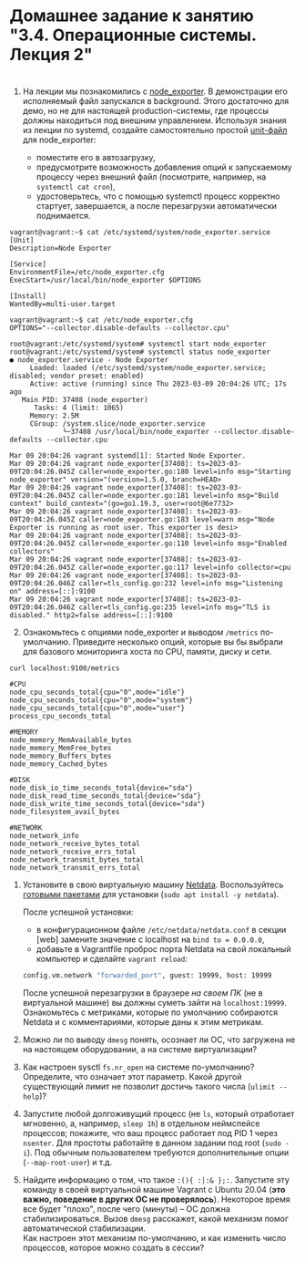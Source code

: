 # Домашнее задание к занятию "3.4. Операционные системы. Лекция 2"

#
1. На лекции мы познакомились с [node_exporter](https://github.com/prometheus/node_exporter/releases). В демонстрации его исполняемый файл запускался в background. Этого достаточно для демо, но не для настоящей production-системы, где процессы должны находиться под внешним управлением. Используя знания из лекции по systemd, создайте самостоятельно простой [unit-файл](https://www.freedesktop.org/software/systemd/man/systemd.service.html) для node_exporter:

    * поместите его в автозагрузку,
    * предусмотрите возможность добавления опций к запускаемому процессу через внешний файл (посмотрите, например, на `systemctl cat cron`),
    * удостоверьтесь, что с помощью systemctl процесс корректно стартует, завершается, а после перезагрузки автоматически поднимается.
```commandline
vagrant@vagrant:~$ cat /etc/systemd/system/node_exporter.service
[Unit]
Description=Node Exporter

[Service]
EnvironmentFile=/etc/node_exporter.cfg
ExecStart=/usr/local/bin/node_exporter $OPTIONS

[Install]
WantedBy=multi-user.target

vagrant@vagrant:~$ cat /etc/node_exporter.cfg
OPTIONS="--collector.disable-defaults --collector.cpu"

root@vagrant:/etc/systemd/system# systemctl start node_exporter
root@vagrant:/etc/systemd/system# systemctl status node_exporter
● node_exporter.service - Node Exporter
     Loaded: loaded (/etc/systemd/system/node_exporter.service; disabled; vendor preset: enabled)
     Active: active (running) since Thu 2023-03-09 20:04:26 UTC; 17s ago
   Main PID: 37408 (node_exporter)
      Tasks: 4 (limit: 1065)
     Memory: 2.5M
     CGroup: /system.slice/node_exporter.service
             └─37408 /usr/local/bin/node_exporter --collector.disable-defaults --collector.cpu

Mar 09 20:04:26 vagrant systemd[1]: Started Node Exporter.
Mar 09 20:04:26 vagrant node_exporter[37408]: ts=2023-03-09T20:04:26.045Z caller=node_exporter.go:180 level=info msg="Starting node_exporter" version="(version=1.5.0, branch=HEAD>
Mar 09 20:04:26 vagrant node_exporter[37408]: ts=2023-03-09T20:04:26.045Z caller=node_exporter.go:181 level=info msg="Build context" build_context="(go=go1.19.3, user=root@6e7732>
Mar 09 20:04:26 vagrant node_exporter[37408]: ts=2023-03-09T20:04:26.045Z caller=node_exporter.go:183 level=warn msg="Node Exporter is running as root user. This exporter is desi>
Mar 09 20:04:26 vagrant node_exporter[37408]: ts=2023-03-09T20:04:26.045Z caller=node_exporter.go:110 level=info msg="Enabled collectors"
Mar 09 20:04:26 vagrant node_exporter[37408]: ts=2023-03-09T20:04:26.045Z caller=node_exporter.go:117 level=info collector=cpu
Mar 09 20:04:26 vagrant node_exporter[37408]: ts=2023-03-09T20:04:26.046Z caller=tls_config.go:232 level=info msg="Listening on" address=[::]:9100
Mar 09 20:04:26 vagrant node_exporter[37408]: ts=2023-03-09T20:04:26.046Z caller=tls_config.go:235 level=info msg="TLS is disabled." http2=false address=[::]:9100
```
2. Ознакомьтесь с опциями node_exporter и выводом `/metrics` по-умолчанию. Приведите несколько опций, которые вы бы выбрали для базового мониторинга хоста по CPU, памяти, диску и сети.

```commandline
curl localhost:9100/metrics

#CPU
node_cpu_seconds_total{cpu="0",mode="idle"}
node_cpu_seconds_total{cpu="0",mode="system"}
node_cpu_seconds_total{cpu="0",mode="user"}
process_cpu_seconds_total

#MEMORY
node_memory_MemAvailable_bytes
node_memory_MemFree_bytes
node_memory_Buffers_bytes
node_memory_Cached_bytes

#DISK
node_disk_io_time_seconds_total{device="sda"}
node_disk_read_time_seconds_total{device="sda"}
node_disk_write_time_seconds_total{device="sda"}
node_filesystem_avail_bytes

#NETWORK
node_network_info
node_network_receive_bytes_total
node_network_receive_errs_total
node_network_transmit_bytes_total
node_network_transmit_errs_total
```
1. Установите в свою виртуальную машину [Netdata](https://github.com/netdata/netdata). Воспользуйтесь [готовыми пакетами](https://packagecloud.io/netdata/netdata/install) для установки (`sudo apt install -y netdata`). 
   
   После успешной установки:
    * в конфигурационном файле `/etc/netdata/netdata.conf` в секции [web] замените значение с localhost на `bind to = 0.0.0.0`,
    * добавьте в Vagrantfile проброс порта Netdata на свой локальный компьютер и сделайте `vagrant reload`:

    ```bash
    config.vm.network "forwarded_port", guest: 19999, host: 19999
    ```

    После успешной перезагрузки в браузере *на своем ПК* (не в виртуальной машине) вы должны суметь зайти на `localhost:19999`. Ознакомьтесь с метриками, которые по умолчанию собираются Netdata и с комментариями, которые даны к этим метрикам.

1. Можно ли по выводу `dmesg` понять, осознает ли ОС, что загружена не на настоящем оборудовании, а на системе виртуализации?

1. Как настроен sysctl `fs.nr_open` на системе по-умолчанию? Определите, что означает этот параметр. Какой другой существующий лимит не позволит достичь такого числа (`ulimit --help`)?

1. Запустите любой долгоживущий процесс (не `ls`, который отработает мгновенно, а, например, `sleep 1h`) в отдельном неймспейсе процессов; покажите, что ваш процесс работает под PID 1 через `nsenter`. Для простоты работайте в данном задании под root (`sudo -i`). Под обычным пользователем требуются дополнительные опции (`--map-root-user`) и т.д.

1. Найдите информацию о том, что такое `:(){ :|:& };:`. Запустите эту команду в своей виртуальной машине Vagrant с Ubuntu 20.04 (**это важно, поведение в других ОС не проверялось**). Некоторое время все будет "плохо", после чего (минуты) – ОС должна стабилизироваться. Вызов `dmesg` расскажет, какой механизм помог автоматической стабилизации.  
Как настроен этот механизм по-умолчанию, и как изменить число процессов, которое можно создать в сессии?



